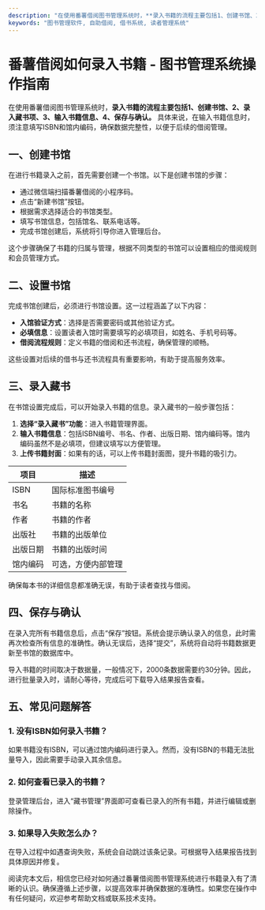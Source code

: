 ```yaml
---
description: "在使用番薯借阅图书管理系统时，**录入书籍的流程主要包括1、创建书馆、2、录入藏书项、3、输入书籍信息、4、保存与确认。** 具体来说，在输入书籍信息时，须注意填写ISBN和馆内编码，确保数据完整性，以便于后续的借阅管理。"
keywords: "图书管理软件, 自助借阅, 借书系统, 读者管理系统"
---
```

# 番薯借阅如何录入书籍 - 图书管理系统操作指南

在使用番薯借阅图书管理系统时，**录入书籍的流程主要包括1、创建书馆、2、录入藏书项、3、输入书籍信息、4、保存与确认。** 具体来说，在输入书籍信息时，须注意填写ISBN和馆内编码，确保数据完整性，以便于后续的借阅管理。

## 一、创建书馆

在进行书籍录入之前，首先需要创建一个书馆。以下是创建书馆的步骤：

- 通过微信端扫描番薯借阅的小程序码。
- 点击“新建书馆”按钮。
- 根据需求选择适合的书馆类型。
- 填写书馆信息，包括馆名、联系电话等。
- 完成书馆创建后，系统将引导你进入管理后台。

这个步骤确保了书籍的归属与管理，根据不同类型的书馆可以设置相应的借阅规则和会员管理方式。

## 二、设置书馆

完成书馆创建后，必须进行书馆设置。这一过程涵盖了以下内容：

- **入馆验证方式**：选择是否需要密码或其他验证方式。
- **必填信息**：设置读者入馆时需要填写的必填项目，如姓名、手机号码等。
- **借阅流程规则**：定义书籍的借阅和还书流程，确保管理的顺畅。

这些设置对后续的借书与还书流程具有重要影响，有助于提高服务效率。

## 三、录入藏书

在书馆设置完成后，可以开始录入书籍的信息。录入藏书的一般步骤包括：

1. **选择“录入藏书”功能**：进入书籍管理界面。
2. **输入书籍信息**：包括ISBN编号、书名、作者、出版日期、馆内编码等。馆内编码虽然不是必填项，但建议填写以方便管理。
3. **上传书籍封面**：如果有的话，可以上传书籍封面图，提升书籍的吸引力。

| 项目         | 描述                             |
|--------------|----------------------------------|
| ISBN         | 国际标准图书编号                 |
| 书名        | 书籍的名称                       |
| 作者        | 书籍的作者                       |
| 出版社      | 书籍的出版单位                   |
| 出版日期    | 书籍的出版时间                   |
| 馆内编码    | 可选，方便内部管理               |

确保每本书的详细信息都准确无误，有助于读者查找与借阅。

## 四、保存与确认

在录入完所有书籍信息后，点击“保存”按钮。系统会提示确认录入的信息，此时需再次检查所有信息的准确性。确认无误后，选择“提交”，系统将自动将书籍数据更新至书馆的数据库中。

导入书籍的时间取决于数据量，一般情况下，2000条数据需要约30分钟。因此，进行批量录入时，请耐心等待，完成后可下载导入结果报告查看。

## 五、常见问题解答

### 1. 没有ISBN如何录入书籍？

如果书籍没有ISBN，可以通过馆内编码进行录入。然而，没有ISBN的书籍无法批量导入，因此需要手动录入其余信息。

### 2. 如何查看已录入的书籍？

登录管理后台，进入“藏书管理”界面即可查看已录入的所有书籍，并进行编辑或删除操作。

### 3. 如果导入失败怎么办？

在导入过程中如遇查询失败，系统会自动跳过该条记录。可根据导入结果报告找到具体原因并修复。

阅读完本文后，相信您已经对如何通过番薯借阅图书管理系统进行书籍录入有了清晰的认识。确保遵循上述步骤，以提高效率并确保数据的准确性。如果您在操作中有任何疑问，欢迎参考帮助文档或联系技术支持。
